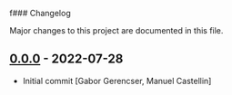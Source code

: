 f### Changelog

Major changes to this project are documented in this file.

## [0.0.0][] - 2022-07-28
[0.0.0]: https://github.com/Vodafone/chaostoolkit-locust

- Initial commit [Gabor Gerencser, Manuel Castellin]